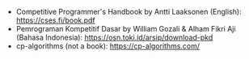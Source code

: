 - Competitive Programmer's Handbook by Antti Laaksonen (English): https://cses.fi/book.pdf
- Pemrograman Kompetitif Dasar by William Gozali & Alham Fikri Aji (Bahasa Indonesia): https://osn.toki.id/arsip/download-pkd
- cp-algorithms (not a book): https://cp-algorithms.com/
